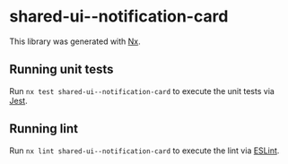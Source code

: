 # shared-ui--notification-card

This library was generated with [Nx](https://nx.dev).

## Running unit tests

Run `nx test shared-ui--notification-card` to execute the unit tests via [Jest](https://jestjs.io).

## Running lint

Run `nx lint shared-ui--notification-card` to execute the lint via [ESLint](https://eslint.org/).
